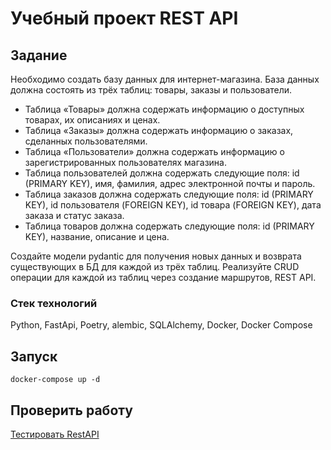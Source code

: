 # Учебный проект REST API

## Задание
Необходимо создать базу данных для интернет-магазина. База данных должна состоять из трёх таблиц: товары, заказы и пользователи.
* Таблица «Товары» должна содержать информацию о доступных товарах, их описаниях и ценах.
* Таблица «Заказы» должна содержать информацию о заказах, сделанных пользователями.
* Таблица «Пользователи» должна содержать информацию о зарегистрированных пользователях магазина.
* Таблица пользователей должна содержать следующие поля: id (PRIMARY KEY), имя, фамилия, адрес электронной почты и пароль.
* Таблица заказов должна содержать следующие поля: id (PRIMARY KEY), id пользователя (FOREIGN KEY), id товара (FOREIGN KEY), дата заказа и статус заказа.
* Таблица товаров должна содержать следующие поля: id (PRIMARY KEY), название, описание и цена.

Создайте модели pydantic для получения новых данных и возврата существующих в БД для каждой из трёх таблиц.
Реализуйте CRUD операции для каждой из таблиц через создание маршрутов, REST API.

### Стек технологий

Python, FastApi, Poetry, alembic, SQLAlchemy, Docker, Docker Compose

## Запуск

```
docker-compose up -d
```

## Проверить работу

<a href="http://127.0.0.1:8000/docs">
Тестировать RestAPI
</a>